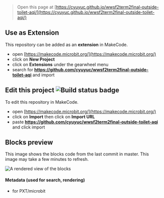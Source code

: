 
> Open this page at [https://cyuyuc.github.io/wwsf2term2final-outside-toilet-aqi/](https://cyuyuc.github.io/wwsf2term2final-outside-toilet-aqi/)

## Use as Extension

This repository can be added as an **extension** in MakeCode.

* open [https://makecode.microbit.org/](https://makecode.microbit.org/)
* click on **New Project**
* click on **Extensions** under the gearwheel menu
* search for **https://github.com/cyuyuc/wwsf2term2final-outside-toilet-aqi** and import

## Edit this project ![Build status badge](https://github.com/cyuyuc/wwsf2term2final-outside-toilet-aqi/workflows/MakeCode/badge.svg)

To edit this repository in MakeCode.

* open [https://makecode.microbit.org/](https://makecode.microbit.org/)
* click on **Import** then click on **Import URL**
* paste **https://github.com/cyuyuc/wwsf2term2final-outside-toilet-aqi** and click import

## Blocks preview

This image shows the blocks code from the last commit in master.
This image may take a few minutes to refresh.

![A rendered view of the blocks](https://github.com/cyuyuc/wwsf2term2final-outside-toilet-aqi/raw/master/.github/makecode/blocks.png)

#### Metadata (used for search, rendering)

* for PXT/microbit
<script src="https://makecode.com/gh-pages-embed.js"></script><script>makeCodeRender("{{ site.makecode.home_url }}", "{{ site.github.owner_name }}/{{ site.github.repository_name }}");</script>
